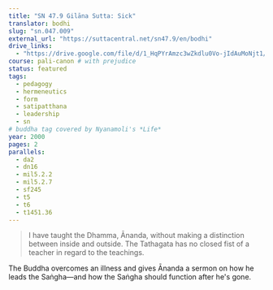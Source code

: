 ```yaml
---
title: "SN 47.9 Gilāna Sutta: Sick"
translator: bodhi
slug: "sn.047.009"
external_url: "https://suttacentral.net/sn47.9/en/bodhi"
drive_links:
  - "https://drive.google.com/file/d/1_HqPYrAmzc3wZkdlu0Vo-jIdAuMoNjt1/view?usp=drivesdk"
course: pali-canon # with prejudice
status: featured
tags:
  - pedagogy
  - hermeneutics
  - form
  - satipatthana
  - leadership
  - sn
# buddha tag covered by Nyanamoli's *Life*
year: 2000
pages: 2
parallels:
  - da2
  - dn16
  - mil5.2.2
  - mil5.2.7
  - sf245
  - t5
  - t6
  - t1451.36
---
```


> I have taught the Dhamma, Ānanda, without making a distinction between inside and outside. The Tathagata has no closed fist of a teacher in regard to the teachings.

The Buddha overcomes an illness and gives Ānanda a sermon on how he leads the Saṅgha—and how the Saṅgha should function after he's gone.
